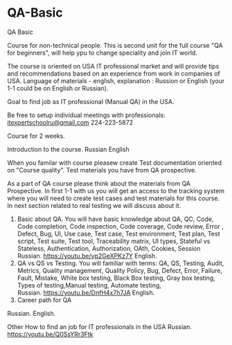 # QA-Basic
QA Basic

Course for non-technical people. This is second unit for the full course "QA for beginners", will help ypu to change speciality and join IT world.

The course is oriented on USA IT professional market and will provide tips and recommendations based on an experience from work in companies of USA. Language of materials - english, explanation : Russion or English (your 1-1 could be on English or Russian).

Goal to find job as IT professional (Manual QA) in the USA.

Be free to setup individual meetings with professionals: itexpertschoolru@gmail.com 224-223-5872

Course for 2 weeks.

Introduction to the course.
Russian 
English 

When you familar with course pleasew create Test documentation oriented on "Course quality". Test materials you have from QA prospective. 

As a part of QA course please think about the materials from QA Prospective. In first 1-1 with us you will get an access to the tracking system where you will need to create test cases and test materials for this course. In next section related to real testing we will discuss about it.

1. Basic about QA.
You will have basic knowledge about QA, QC, Code, Code completion, Code inspection, Code coverage, Code review, Error , Defect, Bug, UI, Use case, Test case, Test environment, Test plan, Test script, Test suite, Test tool, Traceability matrix, UI types, Stateful vs Stateless, Authentication, Authorization, OAth, Cookies, Session
Russian. https://youtu.be/vp2GeXPKz7Y
English.
2. QA vs QS vs Testing.
You will familiar with terms: QA, QS, Testing, Audit, Metrics, Quality management, Quality Policy, Bug, Defect, Error, Failure, Fault, Mistake, White box testing, Black Box testing, Gray box testing, Types of testing,Manual testing, Automate testing,  
Russian. https://youtu.be/DnfH4x7h7JA
English. 
3. Career path for QA

Russian. 
English. 

Other
How to find an job for IT professionals in the USA Russian. https://youtu.be/Q0SsYRr3Ftk
